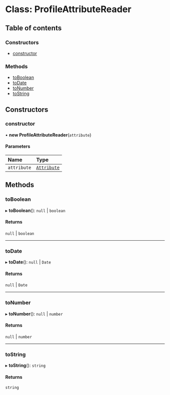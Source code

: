 # Class: ProfileAttributeReader

## Table of contents

### Constructors

- [constructor](ProfileAttributeReader.md#constructor)

### Methods

- [toBoolean](ProfileAttributeReader.md#toboolean)
- [toDate](ProfileAttributeReader.md#todate)
- [toNumber](ProfileAttributeReader.md#tonumber)
- [toString](ProfileAttributeReader.md#tostring)

## Constructors

### constructor

• **new ProfileAttributeReader**(`attribute`)

#### Parameters

| Name | Type |
| :------ | :------ |
| `attribute` | [`Attribute`](../README.md#attribute) |

## Methods

### toBoolean

▸ **toBoolean**(): ``null`` \| `boolean`

#### Returns

``null`` \| `boolean`

___

### toDate

▸ **toDate**(): ``null`` \| `Date`

#### Returns

``null`` \| `Date`

___

### toNumber

▸ **toNumber**(): ``null`` \| `number`

#### Returns

``null`` \| `number`

___

### toString

▸ **toString**(): `string`

#### Returns

`string`
